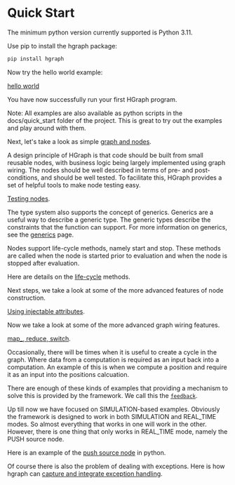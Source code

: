 Quick Start
===========

The minimum python version currently supported is Python 3.11.

Use pip to install the hgraph package:

```bash
pip install hgraph
```

Now try the hello world example:

[hello world](hello_world.md)

You have now successfully run your first HGraph program.

Note: All examples are also available as python scripts in the docs/quick_start folder of the
project. This is great to try out the examples and play around with them.

Next, let's take a look as simple [graph and nodes](graphs_and_nodes.md).

A design principle of HGraph is that code should be built from small reusable nodes, with 
business logic being largely implemented using graph wiring. The nodes should be
well described in terms of pre- and post-conditions, and should be well tested.
To facilitate this, HGraph provides a set of helpful tools to make node testing easy.

[Testing nodes](node_testing.md).

The type system also supports the concept of generics. Generics are a useful way to 
describe a generic type. The generic types describe the constraints that the function
can support. For more information on generics, see the [generics](generics.md) page.

Nodes support life-cycle methods, namely start and stop. These methods are called when
the node is started prior to evaluation and when the node is stopped after evaluation.

Here are details on the [life-cycle](life_cycle.md) methods.

Next steps, we take a look at some of the more advanced features of node construction.

[Using injectable attributes](injectable_attributes.md).

Now we take a look at some of the more advanced graph wiring features.

[map_, reduce, switch](map_reduce_switch.md).

Occasionally, there will be times when it is useful to create a cycle in the graph. Where
data from a computation is required as an input back into a computation. An example of this
is when we compute a position and require it as an input into the positions calcuation.

There are enough of these kinds of examples that providing a mechanism to solve this is 
provided by the framework. We call this the [``feedback``](feedback.md).

Up till now we have focused on SIMULATION-based examples. Obviously the framework is
designed to work in both SIMULATION and REAL_TIME modes. So almost everything
that works in one will work in the other. However, there is one thing that only
works in REAL_TIME mode, namely the PUSH source node.

Here is an example of the [push source node](push_source_node.md) in python.

Of course there is also the problem of dealing with exceptions.
Here is how hgraph can [capture and integrate exception handling](exception_handling.md).
